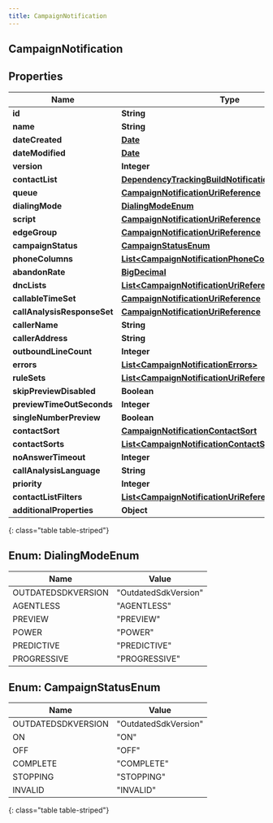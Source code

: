 ```yaml
---
title: CampaignNotification
---
```

## CampaignNotification


## Properties

| Name | Type | Description | Notes |
| ------------ | ------------- | ------------- | ------------- |
| **id** | **String** |  |  [optional] |
| **name** | **String** |  |  [optional] |
| **dateCreated** | [**Date**](Date.html) |  |  [optional] |
| **dateModified** | [**Date**](Date.html) |  |  [optional] |
| **version** | **Integer** |  |  [optional] |
| **contactList** | [**DependencyTrackingBuildNotificationNotificationUser**](DependencyTrackingBuildNotificationNotificationUser.html) |  |  [optional] |
| **queue** | [**CampaignNotificationUriReference**](CampaignNotificationUriReference.html) |  |  [optional] |
| **dialingMode** | [**DialingModeEnum**](#DialingModeEnum) |  |  [optional] |
| **script** | [**CampaignNotificationUriReference**](CampaignNotificationUriReference.html) |  |  [optional] |
| **edgeGroup** | [**CampaignNotificationUriReference**](CampaignNotificationUriReference.html) |  |  [optional] |
| **campaignStatus** | [**CampaignStatusEnum**](#CampaignStatusEnum) |  |  [optional] |
| **phoneColumns** | [**List&lt;CampaignNotificationPhoneColumns&gt;**](CampaignNotificationPhoneColumns.html) |  |  [optional] |
| **abandonRate** | [**BigDecimal**](BigDecimal.html) |  |  [optional] |
| **dncLists** | [**List&lt;CampaignNotificationUriReference&gt;**](CampaignNotificationUriReference.html) |  |  [optional] |
| **callableTimeSet** | [**CampaignNotificationUriReference**](CampaignNotificationUriReference.html) |  |  [optional] |
| **callAnalysisResponseSet** | [**CampaignNotificationUriReference**](CampaignNotificationUriReference.html) |  |  [optional] |
| **callerName** | **String** |  |  [optional] |
| **callerAddress** | **String** |  |  [optional] |
| **outboundLineCount** | **Integer** |  |  [optional] |
| **errors** | [**List&lt;CampaignNotificationErrors&gt;**](CampaignNotificationErrors.html) |  |  [optional] |
| **ruleSets** | [**List&lt;CampaignNotificationUriReference&gt;**](CampaignNotificationUriReference.html) |  |  [optional] |
| **skipPreviewDisabled** | **Boolean** |  |  [optional] |
| **previewTimeOutSeconds** | **Integer** |  |  [optional] |
| **singleNumberPreview** | **Boolean** |  |  [optional] |
| **contactSort** | [**CampaignNotificationContactSort**](CampaignNotificationContactSort.html) |  |  [optional] |
| **contactSorts** | [**List&lt;CampaignNotificationContactSort&gt;**](CampaignNotificationContactSort.html) |  |  [optional] |
| **noAnswerTimeout** | **Integer** |  |  [optional] |
| **callAnalysisLanguage** | **String** |  |  [optional] |
| **priority** | **Integer** |  |  [optional] |
| **contactListFilters** | [**List&lt;CampaignNotificationUriReference&gt;**](CampaignNotificationUriReference.html) |  |  [optional] |
| **additionalProperties** | **Object** |  |  [optional] |
{: class="table table-striped"}


<a name="DialingModeEnum"></a>

## Enum: DialingModeEnum

| Name | Value |
| ---- | ----- |
| OUTDATEDSDKVERSION | &quot;OutdatedSdkVersion&quot; |
| AGENTLESS | &quot;AGENTLESS&quot; |
| PREVIEW | &quot;PREVIEW&quot; |
| POWER | &quot;POWER&quot; |
| PREDICTIVE | &quot;PREDICTIVE&quot; |
| PROGRESSIVE | &quot;PROGRESSIVE&quot; |


<a name="CampaignStatusEnum"></a>

## Enum: CampaignStatusEnum

| Name | Value |
| ---- | ----- |
| OUTDATEDSDKVERSION | &quot;OutdatedSdkVersion&quot; |
| ON | &quot;ON&quot; |
| OFF | &quot;OFF&quot; |
| COMPLETE | &quot;COMPLETE&quot; |
| STOPPING | &quot;STOPPING&quot; |
| INVALID | &quot;INVALID&quot; |
{: class="table table-striped"}


